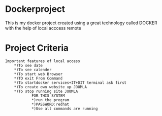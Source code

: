 # Dockerproject
This is my docker project created using a great technology called DOCKER with the help of local
acccess remote
# Project Criteria
    Important features of local access
        *)To see date
        *)To see calender
        *)To start web Browser
        *)TO exit From Command
        *)To startdocker services+IT+DIT terminal ask first
        *)To create own website up JOOMLA
        *)To stop running site JOOMLA
                FOR THIS SYSTEM 
                *)run the program
                *)PASSWORD:redhat
                *)Use all commands are running
